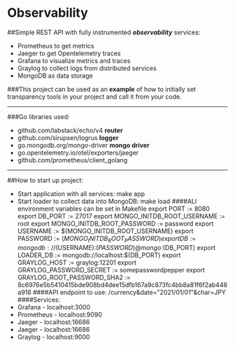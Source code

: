 # Observability

##Simple REST API with fully instrumented ***observability*** services:
- Prometheus to get metrics
- Jaeger to get Opentelemetry traces
- Grafana to visualize metrics and traces
- Graylog to collect logs from distributed services
- MongoDB as data storage

###This project can be used as an **example** of how to initially set transparency tools in your project
and call it from your code.

---

###Go libraries used:
- github.com/labstack/echo/v4 **router**
- github.com/sirupsen/logrus **logger**
- go.mongodb.org/mongo-driver **mongo driver**
- go.opentelemetry.io/otel/exporters/jaeger
- github.com/prometheus/client_golang

---

##How to start up project:
- Start application with all services:
    make app
- Start loader to collect data into MongoDB:
    make load
####ALl environment variables can be set in Makefile
    export PORT := 8080
    export DB_PORT := 27017
    export MONGO_INITDB_ROOT_USERNAME := root
    export MONGO_INITDB_ROOT_PASSWORD := password
    export USERNAME := $(MONGO_INITDB_ROOT_USERNAME)
    export PASSWORD := $(MONGO_INITDB_ROOT_PASSWORD)
    export DB := mongodb://$(USERNAME):$(PASSWORD)@mongo:$(DB_PORT)
    export LOADER_DB := mongodb://localhost:$(DB_PORT)
    export GRAYLOG_HOST := graylog:12201
    export GRAYLOG_PASSWORD_SECRET := somepasswordpepper
    export GRAYLOG_ROOT_PASSWORD_SHA2 := 8c6976e5b5410415bde908bd4dee15dfb167a9c873fc4bb8a81f6f2ab448a918
####API endpoint to use:
    /currency&date="2021/01/01"&char=JPY
####Services:
- Grafana - localhost:3000
- Prometheus - localhost:9090
- Jaeger - localhost:16686
- Jaeger - localhost:16686
- Graylog - localhost:9000
